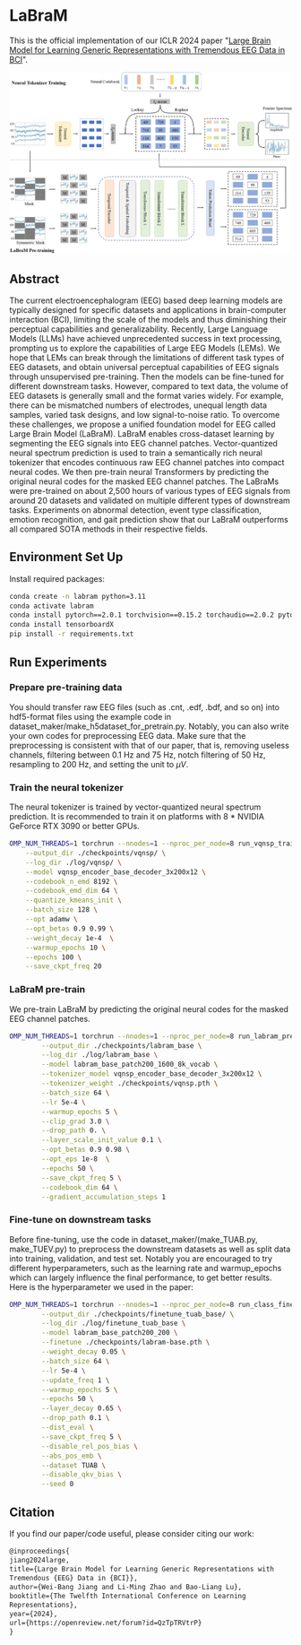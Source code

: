 # LaBraM
This is the official implementation of our ICLR 2024 paper "[Large Brain Model for Learning Generic Representations with Tremendous EEG Data in BCI](https://openreview.net/forum?id=QzTpTRVtrP)".

![labram](labram.png)
## Abstract
The current electroencephalogram (EEG) based deep learning models are typically designed for specific datasets and applications in brain-computer interaction (BCI), limiting the scale of the models and thus diminishing their perceptual capabilities and generalizability. Recently, Large Language Models (LLMs) have achieved unprecedented success in text processing, prompting us to explore the capabilities of Large EEG Models (LEMs). We hope that LEMs can break through the limitations of different task types of EEG datasets, and obtain universal perceptual capabilities of EEG signals through unsupervised pre-training. Then the models can be fine-tuned for different downstream tasks. However, compared to text data, the volume of EEG datasets is generally small and the format varies widely. For example, there can be mismatched numbers of electrodes, unequal length data samples, varied task designs, and low signal-to-noise ratio. To overcome these challenges, we propose a unified foundation model for EEG called Large Brain Model (LaBraM). LaBraM enables cross-dataset learning by segmenting the EEG signals into EEG channel patches. Vector-quantized neural spectrum prediction is used to train a semantically rich neural tokenizer that encodes continuous raw EEG channel patches into compact neural codes. We then pre-train neural Transformers by predicting the original neural codes for the masked EEG channel patches. The LaBraMs were pre-trained on about 2,500 hours of various types of EEG signals from around 20 datasets and validated on multiple different types of downstream tasks. Experiments on abnormal detection, event type classification, emotion recognition, and gait prediction show that our LaBraM outperforms all compared SOTA methods in their respective fields.
## Environment Set Up
Install required packages:
```bash
conda create -n labram python=3.11
conda activate labram
conda install pytorch==2.0.1 torchvision==0.15.2 torchaudio==2.0.2 pytorch-cuda=11.8 -c pytorch -c nvidia
conda install tensorboardX
pip install -r requirements.txt
```
## Run Experiments
### Prepare pre-training data
You should transfer raw EEG files (such as .cnt, .edf, .bdf, and so on) into hdf5-format files using the example code in dataset_maker/make_h5dataset_for_pretrain.py. Notably, you can also write your own codes for preprocessing EEG data. Make sure that the preprocessing is consistent with that of our paper, that is, removing useless channels, filtering between 0.1 Hz and 75 Hz, notch filtering of 50 Hz, resampling to 200 Hz, and setting the unit to $\mu V$.
### Train the neural tokenizer
The neural tokenizer is trained by vector-quantized neural spectrum prediction. It is recommended to train it on platforms with 8 * NVIDIA GeForce RTX 3090 or better GPUs.
```bash
OMP_NUM_THREADS=1 torchrun --nnodes=1 --nproc_per_node=8 run_vqnsp_training.py \
    --output_dir ./checkpoints/vqnsp/ \
    --log_dir ./log/vqnsp/ \
    --model vqnsp_encoder_base_decoder_3x200x12 \
    --codebook_n_emd 8192 \
    --codebook_emd_dim 64 \
    --quantize_kmeans_init \
    --batch_size 128 \
    --opt adamw \
    --opt_betas 0.9 0.99 \
    --weight_decay 1e-4  \
    --warmup_epochs 10 \
    --epochs 100 \
    --save_ckpt_freq 20 
```
### LaBraM pre-train
We pre-train LaBraM by predicting the original neural codes for the masked EEG channel patches.
```bash
OMP_NUM_THREADS=1 torchrun --nnodes=1 --nproc_per_node=8 run_labram_pretraining.py \
        --output_dir ./checkpoints/labram_base \
        --log_dir ./log/labram_base \
        --model labram_base_patch200_1600_8k_vocab \
        --tokenizer_model vqnsp_encoder_base_decoder_3x200x12 \
        --tokenizer_weight ./checkpoints/vqnsp.pth \
        --batch_size 64 \
        --lr 5e-4 \
        --warmup_epochs 5 \
        --clip_grad 3.0 \
        --drop_path 0. \
        --layer_scale_init_value 0.1 \
        --opt_betas 0.9 0.98 \
        --opt_eps 1e-8  \
        --epochs 50 \
        --save_ckpt_freq 5 \
        --codebook_dim 64 \
        --gradient_accumulation_steps 1
```
### Fine-tune on downstream tasks
Before fine-tuning, use the code in dataset_maker/(make_TUAB.py, make_TUEV.py) to preprocess the downstream datasets as well as split data into training, validation, and test set. Notably you are encouraged to try different hyperparameters, such as the learning rate and warmup_epochs which can largely influence the final performance, to get better results. Here is the hyperparameter we used in the paper:
```bash
OMP_NUM_THREADS=1 torchrun --nnodes=1 --nproc_per_node=8 run_class_finetuning.py \
        --output_dir ./checkpoints/finetune_tuab_base/ \
        --log_dir ./log/finetune_tuab_base \
        --model labram_base_patch200_200 \
        --finetune ./checkpoints/labram-base.pth \
        --weight_decay 0.05 \
        --batch_size 64 \
        --lr 5e-4 \
        --update_freq 1 \
        --warmup_epochs 5 \
        --epochs 50 \
        --layer_decay 0.65 \
        --drop_path 0.1 \
        --dist_eval \
        --save_ckpt_freq 5 \
        --disable_rel_pos_bias \
        --abs_pos_emb \
        --dataset TUAB \
        --disable_qkv_bias \
        --seed 0
```
## Citation
If you find our paper/code useful, please consider citing our work:
```
@inproceedings{
jiang2024large,
title={Large Brain Model for Learning Generic Representations with Tremendous {EEG} Data in {BCI}},
author={Wei-Bang Jiang and Li-Ming Zhao and Bao-Liang Lu},
booktitle={The Twelfth International Conference on Learning Representations},
year={2024},
url={https://openreview.net/forum?id=QzTpTRVtrP}
}
```
